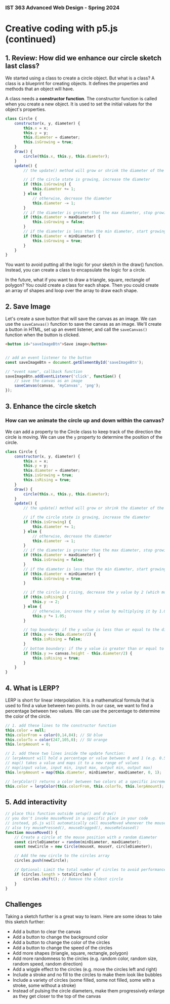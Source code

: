 ### IST 363 Advanced Web Design - Spring 2024

# Creative coding with p5.js (continued)

## 1. Review: How did we enhance our circle sketch last class?

We started using a class to create a circle object. But what is a class? A class is a blueprint for creating objects. It defines the properties and methods that an object will have. 

A class needs a __constructor function__. The constructor function is called when you create a new object. It is used to set the initial values for the object's properties.


```javascript
class Circle {
    constructor(x, y, diameter) {
        this.x = x;
        this.y = y;
        this.diameter = diameter;
        this.isGrowing = true;
    }
    draw() {
        circle(this.x, this.y, this.diameter);
    }
    update() {
        // the update() method will grow or shrink the diameter of the circle

        // if the circle state is growing, increase the diameter
        if (this.isGrowing) {
            this.diameter += 1;
        } else {
            // otherwise, decrease the diameter
            this.diameter -= 1;
        }
        // if the diameter is greater than the max diameter, stop growing
        if (this.diameter > maxDiameter) {
            this.isGrowing = false;
        } 
        // if the diameter is less than the min diameter, start growing
        if (this.diameter < minDiameter) {
            this.isGrowing = true;
        }
    }
}
```

You want to avoid putting all the logic for your sketch in the draw() function. Instead, you can create a class to encapsulate the logic for a circle.

In the future, what if you want to draw a triangle, square, rectangle of polygon? You could create a class for each shape. Then you could create an array of shapes and loop over the array to draw each shape.

## 2. Save Image

Let's create a save button that will save the canvas as an image. We can use the `saveCanvas()` function to save the canvas as an image. We'll create a button in HTML, set up an event listener, and call the `saveCanvas()` function when the button is clicked.

```html
<button id="saveImageBtn">Save image</button>
```

```javascript

// add an event listener to the button
const saveImageBtn = document.getElementById('saveImageBtn');

// "event name", callback function
saveImageBtn.addEventListener('click', function() {
    // save the canvas as an image
    saveCanvas(canvas, 'myCanvas', 'png');
});
```


## 3. Enhance the circle sketch

### How can we  animate the circle up and down within the canvas?

We can add a property to the Circle class to keep track of the direction the circle is moving. We can use the `y` property to determine the position of the circle.

```javascript
class Circle {
    constructor(x, y, diameter) {
        this.x = x;
        this.y = y;
        this.diameter = diameter;
        this.isGrowing = true;
        this.isRising = true;
    }
    draw() {
        circle(this.x, this.y, this.diameter);
    }
    update() {
        // the update() method will grow or shrink the diameter of the circle

        // if the circle state is growing, increase the diameter
        if (this.isGrowing) {
            this.diameter += 1;
        } else {
            // otherwise, decrease the diameter
            this.diameter -= 1;
        }
        // if the diameter is greater than the max diameter, stop growing
        if (this.diameter > maxDiameter) {
            this.isGrowing = false;
        } 
        // if the diameter is less than the min diameter, start growing
        if (this.diameter < minDiameter) {
            this.isGrowing = true;
        }

        // if the circle is rising, decrease the y value by 2 (which moves it up)
        if (this.isRising) {
            this.y -= 2;
        } else {
            // otherwise, increase the y value by multiplying it by 1.05 (which moves it down and accelerates it)
            this.y *= 1.05;
        }

        // top boundary: if the y value is less than or equal to the diameter/2, stop rising
        if (this.y <= this.diameter/2) {
            this.isRising = false;
        }
        // bottom boundary: if the y value is greater than or equal to the canvas height minus the diameter/2, start rising
        if (this.y >= canvas.height - this.diameter/2) {
            this.isRising = true;
        }
    }
}
```

## 4. What is LERP?

LERP is short for linear interpolation. It is a mathematical formula that is used to find a value between two points. In our case, we want to find a percentage between two values. We can use the percentage to determine the color of the circle.

```javascript
// 1. add these lines to the constructor function
this.color = null;
this.colorFrom = color(0,14,84); // SU blue
this.colorTo = color(247,105,0); // SU orange
this.lerpAmount = 0;

// 2. add these two lines inside the update function:
// lerpAmount will hold a percentage or value between 0 and 1 (e.g. 0.59 = 59%)
// map() takes a value and maps it to a new range of values
// map(input value, input min, input max, output min, output max) 
this.lerpAmount = map(this.diameter, minDiameter, maxDiameter, 0, 1);

// lerpColor() returns a color between two colors at a specific increment between 0 and 1 (0% and 100%)
this.color = lerpColor(this.colorFrom, this.colorTo, this.lerpAmount);
```

## 5. Add interactivity

```javascript
// place this function outside setup() and draw()
// you don't invoke mouseMoved in a specific place in your code
// instead, p5.js will automatically call mouseMoved whenever the mouse moves
// also try mousePressed(), mouseDragged(), mouseReleased()
function mouseMoved() {
    // Create a circle at the mouse position with a random diameter
    const circleDiameter = random(minDiameter, maxDiameter);
    const newCircle = new Circle(mouseX, mouseY, circleDiameter);

    // Add the new circle to the circles array
    circles.push(newCircle);

    // Optional: Limit the total number of circles to avoid performance issues
    if (circles.length > totalCircles) {
        circles.shift(); // Remove the oldest circle
    }
}
```

## Challenges

Taking a sketch further is a great way to learn. Here are some ideas to take this sketch further:

- Add a button to clear the canvas
- Add a button to change the background color
- Add a button to change the color of the circles
- Add a button to change the speed of the circles
- Add more shapes (triangle, square, rectangle, polygon)
- Add more randomness to the circles (e.g. random color, random size, random speed, random direction)
- Add a wiggle effect to the circles (e.g. move the circles left and right)
- Include a stroke and no fill to the circles to make them look like bubbles
- Include a variety of circles (some filled, some not filled, some with a stroke, some without a stroke)
- Instead of pulsing the circle diameters, make them progressively enlarge as they get closer to the top of the canvas

